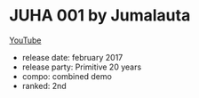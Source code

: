 # JUHA 001 by Jumalauta

[YouTube](https://www.youtube.com/watch?v=wwfzf_VCz0M)

- release date: february 2017
- release party: Primitive 20 years
- compo: combined demo
- ranked: 2nd

